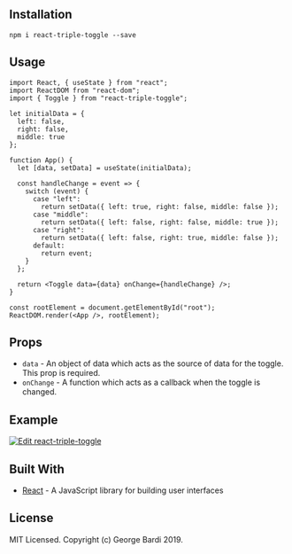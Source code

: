

## Installation

```
npm i react-triple-toggle --save
```

## Usage

```
import React, { useState } from "react";
import ReactDOM from "react-dom";
import { Toggle } from "react-triple-toggle";

let initialData = {
  left: false,
  right: false,
  middle: true
};

function App() {
  let [data, setData] = useState(initialData);

  const handleChange = event => {
    switch (event) {
      case "left":
        return setData({ left: true, right: false, middle: false });
      case "middle":
        return setData({ left: false, right: false, middle: true });
      case "right":
        return setData({ left: false, right: true, middle: false });
      default:
        return event;
    }
  };

  return <Toggle data={data} onChange={handleChange} />;
}

const rootElement = document.getElementById("root");
ReactDOM.render(<App />, rootElement);

```

## Props

- `data` - An object of data which acts as the source of data for the toggle. This prop is required.
- `onChange` - A function which acts as a callback when the toggle is changed.

## Example

[![Edit react-triple-toggle](https://codesandbox.io/static/img/play-codesandbox.svg)](https://codesandbox.io/s/stoic-bartik-zesk5?fontsize=14)

## Built With

- [React](https://reactjs.org/) - A JavaScript library for building user interfaces

## License

MIT Licensed. Copyright (c) George Bardi 2019.
